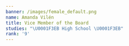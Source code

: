 ```yaml
---
banner: /images/female_default.png
name: Amanda Vilén
title: Vice Member of the Board
studies: "\U0001F3EB High School \U0001F3EB"
rank: '9'
---
```


